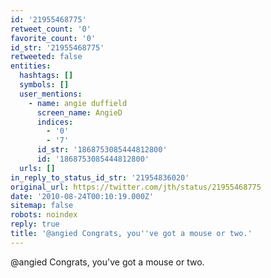 ```yaml
---
id: '21955468775'
retweet_count: '0'
favorite_count: '0'
id_str: '21955468775'
retweeted: false
entities:
  hashtags: []
  symbols: []
  user_mentions:
    - name: angie duffield
      screen_name: AngieD
      indices:
        - '0'
        - '7'
      id_str: '1868753085444812800'
      id: '1868753085444812800'
  urls: []
in_reply_to_status_id_str: '21954836020'
original_url: https://twitter.com/jth/status/21955468775
date: '2010-08-24T00:10:19.000Z'
sitemap: false
robots: noindex
reply: true
title: '@angied Congrats, you''ve got a mouse or two.'
---
```


@angied Congrats, you've got a mouse or two.